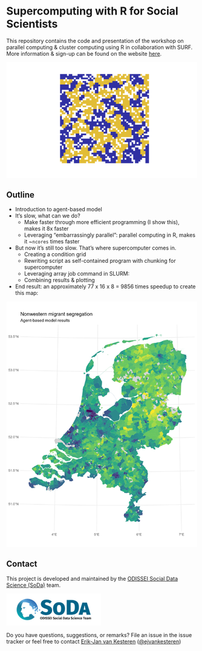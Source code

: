 # Supercomputing with R for Social Scientists

This repository contains the code and presentation of the workshop on parallel computing & cluster computing using R in collaboration with SURF. More information & sign-up can be found on the website [here](https://www.surf.nl/en/agenda/supercomputing-for-social-scientists-with-r).

![image](img/abm.png)

## Outline
-	Introduction to agent-based model
-	It’s slow, what can we do? 
    - Make faster through more efficient programming (I show this), makes it 8x faster
    - Leveraging “embarrassingly parallel”: parallel computing in R, makes it ~`ncores` times faster
-	But now it’s still too slow. That’s where supercomputer comes in.
    - Creating a condition grid
    - Rewriting script as self-contained program with chunking for supercomputer
    - Leveraging array job command in SLURM: 
    - Combining results & plotting
- End result: an approximately 77 x 16 x 8 = 9856 times speedup to create this map:

![map](img/segr_map.png)

## Contact

This project is developed and maintained by the [ODISSEI Social Data
Science (SoDa)](https://odissei-data.nl/nl/soda/) team.

<img src="img/soda_logo.png" alt="SoDa logo" width="250px"/>

Do you have questions, suggestions, or remarks? File an issue in the
issue tracker or feel free to contact [Erik-Jan van
Kesteren](https://github.com/vankesteren)
([@ejvankesteren](https://twitter.com/ejvankesteren))

